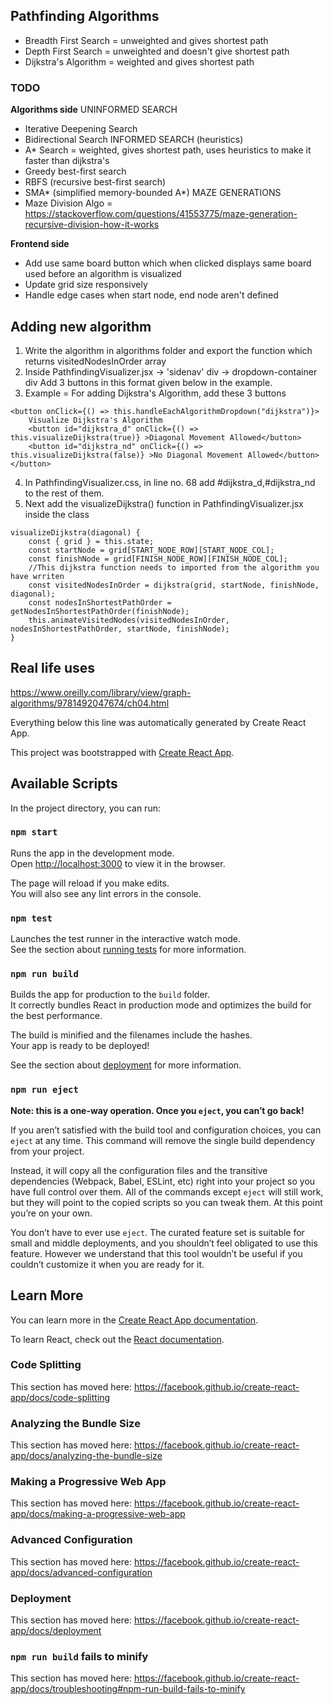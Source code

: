 ## Pathfinding Algorithms
- Breadth First Search = unweighted and gives shortest path
- Depth First Search = unweighted and doesn't give shortest path
- Dijkstra's Algorithm = weighted and gives shortest path

### TODO
**Algorithms side**
UNINFORMED SEARCH
- Iterative Deepening Search
- Bidirectional Search
INFORMED SEARCH (heuristics)
- A* Search = weighted, gives shortest path, uses heuristics to make it faster than dijkstra's
- Greedy best-first search
- RBFS (recursive best-first search)
- SMA* (simplified memory-bounded A*)
MAZE GENERATIONS
- Maze Division Algo = https://stackoverflow.com/questions/41553775/maze-generation-recursive-division-how-it-works

**Frontend side**
- Add use same board button which when clicked displays same board used before an algorithm is visualized
- Update grid size responsively
- Handle edge cases when start node, end node aren't defined


## Adding new algorithm
1. Write the algorithm in algorithms folder and export the function which returns visitedNodesInOrder array
2. Inside PathfindingVisualizer.jsx
            -> 'sidenav' div
                -> dropdown-container div
                 Add 3 buttons in this format given below in the example.
3. Example = For adding Dijkstra's Algorithm, add these 3 buttons
```
<button onClick={() => this.handleEachAlgorithmDropdown("dijkstra")}>
    Visualize Dijkstra's Algorithm
    <button id="dijkstra_d" onClick={() => this.visualizeDijkstra(true)} >Diagonal Movement Allowed</button>
    <button id="dijkstra_nd" onClick={() => this.visualizeDijkstra(false)} >No Diagonal Movement Allowed</button>
</button>
```
4. In PathfindingVisualizer.css, in line no. 68 add #dijkstra_d,#dijkstra_nd to the rest of them.
5. Next add the visualizeDijkstra() function in PathfindingVisualizer.jsx inside the class
```
visualizeDijkstra(diagonal) {
    const { grid } = this.state;
    const startNode = grid[START_NODE_ROW][START_NODE_COL];
    const finishNode = grid[FINISH_NODE_ROW][FINISH_NODE_COL];
    //This dijkstra function needs to imported from the algorithm you have wrriten
    const visitedNodesInOrder = dijkstra(grid, startNode, finishNode, diagonal);
    const nodesInShortestPathOrder = getNodesInShortestPathOrder(finishNode);
    this.animateVisitedNodes(visitedNodesInOrder, nodesInShortestPathOrder, startNode, finishNode);
}
```

## Real life uses
https://www.oreilly.com/library/view/graph-algorithms/9781492047674/ch04.html



Everything below this line was automatically generated by Create React App.

This project was bootstrapped with [Create React App](https://github.com/facebook/create-react-app).

## Available Scripts

In the project directory, you can run:

### `npm start`

Runs the app in the development mode.<br>
Open [http://localhost:3000](http://localhost:3000) to view it in the browser.

The page will reload if you make edits.<br>
You will also see any lint errors in the console.

### `npm test`

Launches the test runner in the interactive watch mode.<br>
See the section about [running tests](https://facebook.github.io/create-react-app/docs/running-tests) for more information.

### `npm run build`

Builds the app for production to the `build` folder.<br>
It correctly bundles React in production mode and optimizes the build for the best performance.

The build is minified and the filenames include the hashes.<br>
Your app is ready to be deployed!

See the section about [deployment](https://facebook.github.io/create-react-app/docs/deployment) for more information.

### `npm run eject`

**Note: this is a one-way operation. Once you `eject`, you can’t go back!**

If you aren’t satisfied with the build tool and configuration choices, you can `eject` at any time. This command will remove the single build dependency from your project.

Instead, it will copy all the configuration files and the transitive dependencies (Webpack, Babel, ESLint, etc) right into your project so you have full control over them. All of the commands except `eject` will still work, but they will point to the copied scripts so you can tweak them. At this point you’re on your own.

You don’t have to ever use `eject`. The curated feature set is suitable for small and middle deployments, and you shouldn’t feel obligated to use this feature. However we understand that this tool wouldn’t be useful if you couldn’t customize it when you are ready for it.

## Learn More

You can learn more in the [Create React App documentation](https://facebook.github.io/create-react-app/docs/getting-started).

To learn React, check out the [React documentation](https://reactjs.org/).

### Code Splitting

This section has moved here: https://facebook.github.io/create-react-app/docs/code-splitting

### Analyzing the Bundle Size

This section has moved here: https://facebook.github.io/create-react-app/docs/analyzing-the-bundle-size

### Making a Progressive Web App

This section has moved here: https://facebook.github.io/create-react-app/docs/making-a-progressive-web-app

### Advanced Configuration

This section has moved here: https://facebook.github.io/create-react-app/docs/advanced-configuration

### Deployment

This section has moved here: https://facebook.github.io/create-react-app/docs/deployment

### `npm run build` fails to minify

This section has moved here: https://facebook.github.io/create-react-app/docs/troubleshooting#npm-run-build-fails-to-minify
